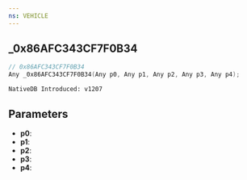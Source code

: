 ```yaml
---
ns: VEHICLE
---
```

## _0x86AFC343CF7F0B34

```c
// 0x86AFC343CF7F0B34
Any _0x86AFC343CF7F0B34(Any p0, Any p1, Any p2, Any p3, Any p4);
```

```
NativeDB Introduced: v1207
```

## Parameters
* **p0**:
* **p1**:
* **p2**:
* **p3**:
* **p4**:
